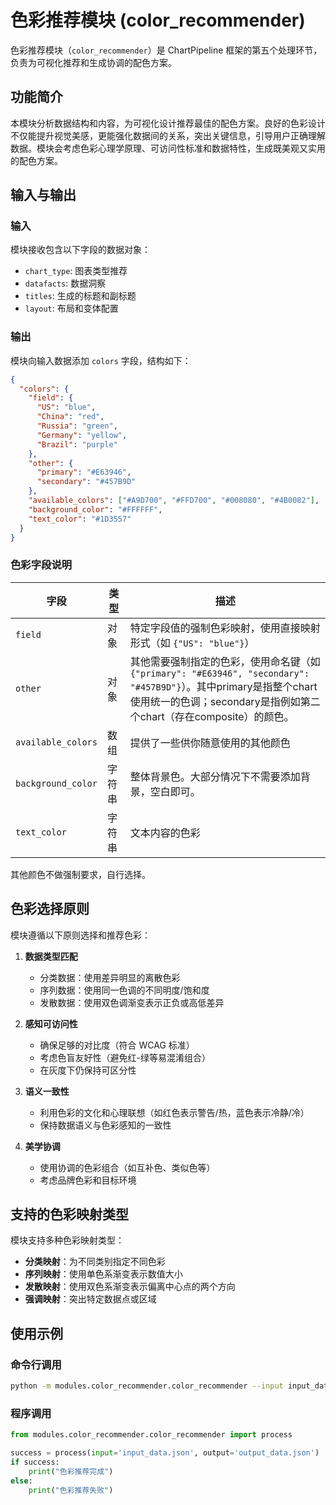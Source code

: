# 色彩推荐模块 (color_recommender)

色彩推荐模块（`color_recommender`）是 ChartPipeline 框架的第五个处理环节，负责为可视化推荐和生成协调的配色方案。

## 功能简介

本模块分析数据结构和内容，为可视化设计推荐最佳的配色方案。良好的色彩设计不仅能提升视觉美感，更能强化数据间的关系，突出关键信息，引导用户正确理解数据。模块会考虑色彩心理学原理、可访问性标准和数据特性，生成既美观又实用的配色方案。

## 输入与输出

### 输入

模块接收包含以下字段的数据对象：

- `chart_type`: 图表类型推荐
- `datafacts`: 数据洞察
- `titles`: 生成的标题和副标题
- `layout`: 布局和变体配置

### 输出

模块向输入数据添加 `colors` 字段，结构如下：

```json
{
  "colors": {
    "field": {
      "US": "blue",
      "China": "red",
      "Russia": "green",
      "Germany": "yellow",
      "Brazil": "purple"
    },
    "other": {
      "primary": "#E63946",
      "secondary": "#457B9D"
    },
    "available_colors": ["#A9D700", "#FFD700", "#008080", "#4B0082"],
    "background_color": "#FFFFFF",
    "text_color": "#1D3557"
  }
}
```

### 色彩字段说明

| 字段 | 类型 | 描述 |
|------|------|------|
| `field` | 对象 | 特定字段值的强制色彩映射，使用直接映射形式（如 `{"US": "blue"}`） |
| `other` | 对象 | 其他需要强制指定的色彩，使用命名键（如 `{"primary": "#E63946", "secondary": "#457B9D"}`）。其中primary是指整个chart使用统一的色调；secondary是指例如第二个chart（存在composite）的颜色。 |
| `available_colors` | 数组 | 提供了一些供你随意使用的其他颜色 |
| `background_color` | 字符串 | 整体背景色。大部分情况下不需要添加背景，空白即可。 |
| `text_color` | 字符串 | 文本内容的色彩 |
其他颜色不做强制要求，自行选择。

## 色彩选择原则

模块遵循以下原则选择和推荐色彩：

1. **数据类型匹配**
   - 分类数据：使用差异明显的离散色彩
   - 序列数据：使用同一色调的不同明度/饱和度
   - 发散数据：使用双色调渐变表示正负或高低差异

2. **感知可访问性**
   - 确保足够的对比度（符合 WCAG 标准）
   - 考虑色盲友好性（避免红-绿等易混淆组合）
   - 在灰度下仍保持可区分性

3. **语义一致性**
   - 利用色彩的文化和心理联想（如红色表示警告/热，蓝色表示冷静/冷）
   - 保持数据语义与色彩感知的一致性

4. **美学协调**
   - 使用协调的色彩组合（如互补色、类似色等）
   - 考虑品牌色彩和目标环境

## 支持的色彩映射类型

模块支持多种色彩映射类型：

- **分类映射**：为不同类别指定不同色彩
- **序列映射**：使用单色系渐变表示数值大小
- **发散映射**：使用双色系渐变表示偏离中心点的两个方向
- **强调映射**：突出特定数据点或区域

## 使用示例

### 命令行调用

```bash
python -m modules.color_recommender.color_recommender --input input_data.json --output output_data.json
```

### 程序调用

```python
from modules.color_recommender.color_recommender import process

success = process(input='input_data.json', output='output_data.json')
if success:
    print("色彩推荐完成")
else:
    print("色彩推荐失败")
```
